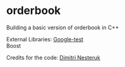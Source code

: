 # orderbook
Building a basic version of orderbook in C++

External Libraries:
<a href="https://github.com/google/googletest">Google-test</a> </br>
Boost

Credits for the code:
<a href="https://www.youtube.com/watch?v=fxN4xEZvrxI">Dimitri Nesteruk</a>
